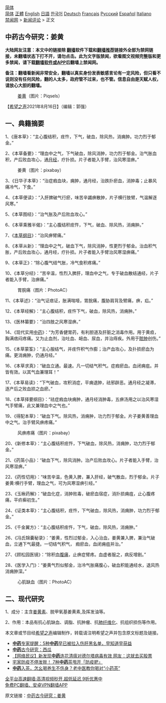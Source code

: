  <!-- 面包屑导航 --> <div class="breadcrumb"><!-- GTranslate: https://gtranslate.io/ -->  <div class="switcher notranslate">  <div class="selected">  <a href="#" onclick="return false;"> 简体</a>  </div>  <div class="option">  <a href="https://www.bannedbook.org" onclick="doGTranslate('zh-CN|zh-CN');jQuery('div.switcher div.selected a').html(jQuery(this).html());return false;" title="简体中文" class="nturl selected"> 简体</a>  <a href="https://www.bannedbook.org/zh-tw/" onclick="doGTranslate('zh-CN|zh-TW');jQuery('div.switcher div.selected a').html(jQuery(this).html());return false;" title="繁體中文" class="nturl"> 正體</a>  <a href="https://www.bannedbook.org/en/" onclick="doGTranslate('zh-CN|en');jQuery('div.switcher div.selected a').html(jQuery(this).html());return false;" title="English" class="nturl"> English</a>  <a href="https://www.bannedbook.org/ja/" onclick="doGTranslate('zh-CN|ja');jQuery('div.switcher div.selected a').html(jQuery(this).html());return false;" title="日本語" class="nturl"> 日語</a>  <a href="https://www.bannedbook.org/ko/" onclick="doGTranslate('zh-CN|ko');jQuery('div.switcher div.selected a').html(jQuery(this).html());return false;" title="한국어" class="nturl"> 한국어</a>  <a href="https://www.bannedbook.org/de/" onclick="doGTranslate('zh-CN|de');jQuery('div.switcher div.selected a').html(jQuery(this).html());return false;" title="Deutsch" class="nturl"> Deutsch</a>  <a href="https://www.bannedbook.org/fr/" onclick="doGTranslate('zh-CN|fr');jQuery('div.switcher div.selected a').html(jQuery(this).html());return false;" title="Français" class="nturl"> Français</a>  <a href="https://www.bannedbook.org/ru/" onclick="doGTranslate('zh-CN|ru');jQuery('div.switcher div.selected a').html(jQuery(this).html());return false;" title="Русский" class="nturl"> Русский</a>  <a href="https://www.bannedbook.org/es/" onclick="doGTranslate('zh-CN|es');jQuery('div.switcher div.selected a').html(jQuery(this).html());return false;" title="Español" class="nturl"> Español</a>  <a href="https://www.bannedbook.org/it/" onclick="doGTranslate('zh-CN|it');jQuery('div.switcher div.selected a').html(jQuery(this).html());return false;" title="Italiano" class="nturl"> Italiano</a>  </div>  </div>      <div class='breadcrumb-sub'><!-- Breadcrumb NavXT 6.3.0 --> <a href="https://www.bannedbook.org/" class="home">禁闻网</a> &gt; <a href="https://www.bannedbook.org/bnews/comments/" class="category">新闻评论</a> &gt; 正文</div></div><h2>中药古今研究：姜黄</h2> <p class="notice"><b>大陆网友注意：本文中的链接除 <a href="https://github.com/bannedbook/fanqiang" >翻墙</a>软件下载和<a href="https://github.com/killgcd/justmysocks/blob/master/README.md">翻墙推荐</a>链接外全部为禁网链接，未翻墙状态下打不开，请勿点击。此为文字版禁闻，欲看图文视频完整版和更多禁闻，请下载<a href="https://github.com/bannedbook/fanqiang">翻墙软件或APP</a>后翻墙上禁闻网。</p><p>备注：翻墙看新闻非常安全，翻墙以真实身份发表敏感言论有一定风险，但只看不说则没有任何风险，翻的人太多，政府管不过来，也不管。信息自由是天赋人权，请放心大胆的翻墙。</b></p>  <div class="entry"> <figure> <p><figcaption><a href="https://www.bannedbook.org/bnews/tag/%E5%A7%9C%E9%BB%84/" class="st_tag internal_tag" rel="tag" title="标签 姜黄 下的日志">姜黄</a>（图片：Piqsels）</figcaption></figure> <p>【<span class='wp_keywordlink_affiliate'><a href="https://www.soundofhope.org" title="希望之声" target="_blank">希望之声</a></span>2021年8月16日】（编辑：郭强）</p> <h2>一、典籍摘要</h2> <p>1、《唐本草》：“主心腹结积，疰忤，下气，破血，除风热，消痈肿。功力烈于郁金。”</p> <p>2、《本草备要》：“理血中之气，下气破血，除风消肿，功力烈于郁金。治气胀血积，产后败血攻心，通<a href="https://www.bannedbook.org/bnews/tag/%E6%9C%88%E7%BB%8F/" class="st_tag internal_tag" rel="tag" title="标签 月经 下的日志">月经</a>，疗扑损。片子者能入手臂，治风寒湿痹。”</p> <figure><figcaption>姜黄（图片：pixabay）</figcaption></figure> <p>3、《日华子本草》：“治症瘕血块，痈肿，通月经，治跌扑瘀血，消肿毒；止暴风痛冷气，下食。”</p> <p>4、《本草便读》：“入肝脾破气行瘀，味苦辛蠲痹散肿，片子横行肢臂，气温解逐风寒。”</p> <p>5、《本草图经》：“治气胀及产后败血攻心。”</p> <p>6、《本草乘雅半偈》：“主心腹结积疰忤，下气，破血、除风热，消痈肿。”</p> <p>7、《<a href="https://www.bannedbook.org/bnews/tag/%E6%9C%AC%E8%8D%89%E7%BA%B2%E7%9B%AE/" class="st_tag internal_tag" rel="tag" title="标签 本草纲目 下的日志">本草纲目</a>》：“治风痹臂痛。”</p>  <p>8、《本草从新》：“理血中之气，破血下气，除风消肿，性更烈于郁金。治血积气胀，产后败血攻心，通月经，疗扑损。片子者能入手臂治风寒湿痹痛。”</p> <p>9、《本草正》：“除心腹气结气胀，冷气食积疼痛。”</p> <p>10、《本草分经》：“苦辛温，性烈入脾肝，理血中之气，专于破血散结通经，片子者能入手臂，治痹痛。”</p> <figure><figcaption>胃脘痛（图片：PhotoAC）</figcaption></figure> <p>11、《本草述》：“治气证痞证，胀满喘噎，胃脘痛，腹胁肩背及臂痛，痹，疝。”</p> <p>12、《本草经解》：“主心腹结积，疰忤下气，破血，除风热，消痈肿。”</p> <p>13、《医林纂要》：“治四肢之风寒湿痹。”</p> <p>14、《现代实用<a href="https://www.bannedbook.org/bnews/tag/%E4%B8%AD%E8%8D%AF/" class="st_tag internal_tag" rel="tag" title="标签 中药 下的日志">中药</a>》：“为芳香健胃药，有利胆道及肝脏之消毒作用。用于黄疸，胸满痞闷疼痛。又为止血剂，治吐血、衄血、尿血，并治痔疾。外用于<a href="https://www.bannedbook.org/bnews/tag/%e8%84%93%e8%82%bf/" class="st_tag internal_tag" rel="tag" title="标签 脓肿 下的日志">脓肿</a>创伤。”</p> <p>15、《本草蒙筌》：“主心服结气，并疰忤积气作膨；治产血攻心，及扑损瘀血为痛。更消痈肿，仍通月经。”</p>  <p>16、《本草求真》：“破血立通。最速。凡一切结气积气。症瘕瘀血。血闭痈疽。并皆有效。以其气血兼理耳！”</p> <p>17、《本草易读》：“下气破血，攻积消症，平痈退肿，祛邪辟恶。通月经之凝滞，逐产后之败血损之血瘀。”</p> <p>18、《本草择要纲目》：“祛症瘕血块痈肿，通月经消肿毒，五痹汤用之以治风寒湿气手臂痛，此又兼理血中之气也。”</p> <p>19、《得配本草》：“破血下气。除风热，消痈肿，功力烈于郁金。片子姜黄善理血中之气。治手臂风痹疼痛。”</p> <figure><figcaption>风痹疼痛（图片：pixabay）</figcaption></figure> <p>20、《新修本草》：“主心腹结积疰忤，下气破血，除风热，消痈肿，功力烈于郁金。”</p> <p>21、《药笼小品》：“破血下气，除风消肿。治产后败血攻心。片子者能入手臂，治风寒湿痹。”</p> <p>22、《药性切用》：“味苦辛温，色黄入脾，兼入肝经，破气散血，烈于郁金。片子姜黄∶横行手臂，理血之气，可为风寒湿痹引经。”</p> <p>23、《玉楸药解》：“破血化症，消肿败毒，破瘀血宿症，消扑损痈疽，止心腹疼痛，平疥癣初生。”</p>  <p>24、《证类本草》：“主心腹结积，疰忤，下气破血，除风热，消痈肿，功力烈于郁金。”</p> <p>25、《千金翼方》：“主心腹结积疰忤，下气，破血，除风热，消痈肿。”</p> <p>26、《冯氏锦囊秘录》：“姜黄，性烈过郁金，入心治血，姜黄兼入脾，兼治气破血，立通下气最捷。一切结气积气， 瘕瘀血，血闭痈疽并治。”</p> <p>27、《顾松园医镜》：“除积血<a href="https://www.bannedbook.org/bnews/tag/%e8%85%b9%e7%97%9b/" class="st_tag internal_tag" rel="tag" title="标签 腹痛 下的日志">腹痛</a>，止痹症臂疼。血虚者服之，病反增剧。”</p> <p>28、《医学入门》：“姜黄气烈似郁金，治冷气胀痛腹心，破血积能通经水，退风热消痈肿深。”</p> <figure><figcaption>心肌缺血（图片：PhotoAC）</figcaption></figure> <h2>二、现代研究</h2> <p>1、成分：主含<a href="https://www.bannedbook.org/bnews/tag/%E5%A7%9C%E9%BB%84%E7%B4%A0/" class="st_tag internal_tag" rel="tag" title="标签 姜黄素 下的日志">姜黄素</a>、脱甲氧基姜黄素,及挥发油等。</p> <p>2、作用：本品有抗心肌缺血、调脂、抗肿瘤、抗<a href="https://www.bannedbook.org/bnews/tag/%E8%82%BA%E7%BA%A4%E7%BB%B4%E5%8C%96/" class="st_tag internal_tag" rel="tag" title="标签 肺纤维化 下的日志">肺纤维化</a>、抗组织损伤等作用。</p> <p>本文章或节目经<a href="https://www.bannedbook.org/bnews/tag/%e5%b8%8c%e6%9c%9b%e4%b9%8b%e5%a3%b0/" class="st_tag internal_tag" rel="tag" title="标签 希望之声 下的日志">希望之声</a>编辑制作，转载请注明希望之声并包含原文标题及链接。 </p>  <ul class='op-related-articles' title='相关阅读'> <li><a href='https://www.bannedbook.org/bnews/health/20210810/1603561.html' target='_blank'><b>中药</b>专家提醒：5种<b>中药</b>早已被拉入伤肝黑名单，早知道早获益</a></li> <li><a href='https://www.bannedbook.org/bnews/comments/20210804/1600016.html' target='_blank'><b>中药</b>古今研究：西瓜</a></li> <li><a href='https://www.bannedbook.org/bnews/baitai/20210804/1599795.html' target='_blank'>【网络民议】新发现<b>中药</b>连花清瘟对德尔塔病毒有效 网友：这就去买股票</a></li> <li><a href='https://www.bannedbook.org/bnews/comments/20210803/1599215.html' target='_blank'>宅家防疫不停发胖！ 7种<b>中药</b>茶甩开「防疫肥」</a></li> <li><a href='https://www.bannedbook.org/bnews/health/20210726/1594443.html' target='_blank'><b>中药</b>入茶，怎幺喝养生不伤身？老中医教你喝对“小药茶”</a></li> </ul> <p class="texttj"> <a href="https://github.com/bannedbook/fanqiang/wiki/V2ray%E6%9C%BA%E5%9C%BA" target="_blank">全平台高速翻墙:高清视频秒开,超低延迟,9折优惠中</a><br/> <a href="https://github.com/bannedbook/fanqiang/wiki/%E7%A6%81%E9%97%BB%E7%BD%91%E5%AE%89%E5%8D%93%E7%BF%BB%E5%A2%99%E6%96%B0%E9%97%BBAPP" target="_blank">免费PC翻墙、安卓VPN翻墙APP</a></p><p>原文链接：<a class="src_link"  href="https://www.soundofhope.org/post/533669" target="_blank">中药古今研究：姜黄</a></p><a name='sharetosocial'></a>  <div style="margin-bottom:5px;padding-bottom:5px;clear:both"> <div id="archive-pix-1" class="banner-ads"> <!-- AuctionX Display platform tag START --> <div id="26318x728x90x621x_ADSLOT2" clicktrack="%%CLICK_URL_ESC%%"></div> <!-- AuctionX Display platform tag END --> </div> <div id="archive-pix-2" class="banner-ads"> <!-- AuctionX Display platform tag START --> <div id="26315x300x250x621x_ADSLOT2" clicktrack="%%CLICK_URL_ESC%%"></div> <!-- AuctionX Display platform tag END --> </div> </div>  <div id="archive-pix-1" class="banner-ads"> <!-- AuctionX Display platform tag START --> <div id="26318x728x90x621x_ADSLOT3" clicktrack="%%CLICK_URL_ESC%%"></div> <!-- AuctionX Display platform tag END --> </div> </div><!--END ENTRY--> 
